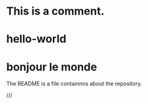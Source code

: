 # This is a comment. 
# hello-world
# bonjour le monde 
The README is a file containnns about the repository.

///
